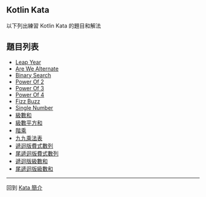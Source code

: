 ## Kotlin Kata

以下列出練習 Kotlin Kata 的題目和解法

## 題目列表
- [Leap Year](leap-years.md)
- [Are We Alternate](are-we-alternate.md)
- [Binary Search](binary-search.md)
- [Power Of 2](power-of-two.md)
- [Power Of 3](power-of-three.md)
- [Power Of 4](power-of-four.md)
- [Fizz Buzz](fizz-buzz.md)
- [Single Number](single-number.md)
- [級數和](sum-of-series.md)
- [級數平方和](sum-of-square-series.md)
- [階乘](multiple-of-series.md)
- [九九乘法表](multiplication-table.md)
- [遞迴版費式數列](recursive-fib-sequence.md)
- [尾遞迴版費式數列](tail-recursive-fib-sequence.md)
- [遞迴版級數和](recursive-sum-of-series.md)
- [尾遞迴版級數和](tail-recursive-sum-of-series.md)

-----

回到 [Kata 簡介](../../kata/index.md)
